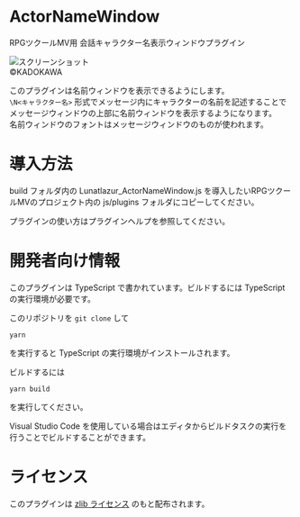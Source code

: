 # ActorNameWindow
RPGツクールMV用 会話キャラクター名表示ウィンドウプラグイン

![スクリーンショット](./doc/actor-name-window.jpg)\
©KADOKAWA

このプラグインは名前ウィンドウを表示できるようにします。\
`\N<キャラクター名>` 形式でメッセージ内にキャラクターの名前を記述することでメッセージウィンドウの上部に名前ウィンドウを表示するようになります。\
名前ウィンドウのフォントはメッセージウィンドウのものが使われます。

# 導入方法
build フォルダ内の Lunatlazur_ActorNameWindow.js を導入したいRPGツクールMVのプロジェクト内の js/plugins フォルダにコピーしてください。

プラグインの使い方はプラグインヘルプを参照してください。

# 開発者向け情報

このプラグインは TypeScript で書かれています。ビルドするには TypeScript の実行環境が必要です。

このリポジトリを `git clone` して

```
yarn
```

を実行すると TypeScript の実行環境がインストールされます。

ビルドするには

```
yarn build
```

を実行してください。

Visual Studio Code を使用している場合はエディタからビルドタスクの実行を行うことでビルドすることができます。

# ライセンス
このプラグインは [zlib ライセンス](LISENCE) のもと配布されます。

[LISENCE]: https://github.com/Lunatlazur/rpgmakermv-plugins/blob/develop/packages/ActorNameWindow/LISENCE
